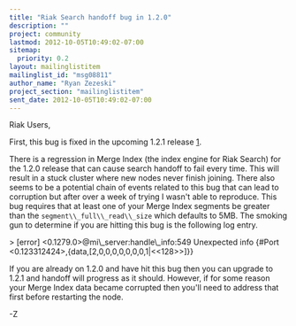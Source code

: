 ```yaml
---
title: "Riak Search handoff bug in 1.2.0"
description: ""
project: community
lastmod: 2012-10-05T10:49:02-07:00
sitemap:
  priority: 0.2
layout: mailinglistitem
mailinglist_id: "msg08811"
author_name: "Ryan Zezeski"
project_section: "mailinglistitem"
sent_date: 2012-10-05T10:49:02-07:00
---
```



Riak Users,

First, this bug is fixed in the upcoming 1.2.1 release [1].

There is a regression in Merge Index (the index engine for Riak Search) for
the 1.2.0 release that can cause search handoff to fail every time. This
will result in a stuck cluster where new nodes never finish joining. There
also seems to be a potential chain of events related to this bug that can
lead to corruption but after over a week of trying I wasn't able to
reproduce. This bug requires that at least one of your Merge Index
segments be greater than the `segment\\_full\\_read\\_size` which defaults to
5MB. The smoking gun to determine if you are hitting this bug is the
following log entry.

&gt; [error] &lt;0.1279.0&gt;@mi\\_server:handle\\_info:549 Unexpected info {#Port
&lt;0.123312424&gt;,{data,[2,0,0,0,0,0,0,0,1|&lt;&lt;128&gt;&gt;]}}

If you are already on 1.2.0 and have hit this bug then you can upgrade to
1.2.1 and handoff will progress as it should. However, if for some reason
your Merge Index data became corrupted then you'll need to address that
first before restarting the node.

-Z

[1]: https://github.com/basho/merge\\_index/pull/24
